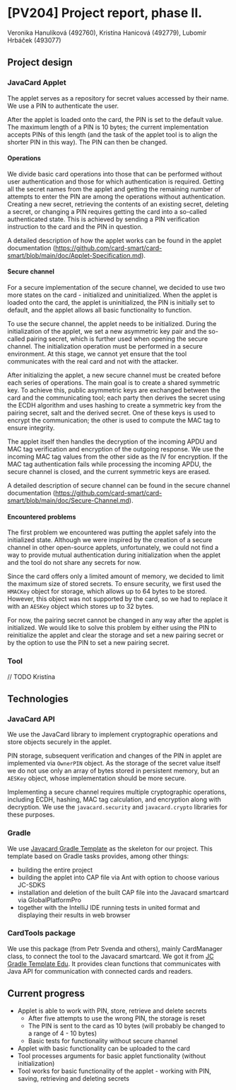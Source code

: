 # [PV204] Project report, phase II.
Veronika Hanulíková (492760), Kristína Hanicová (492779), Lubomír Hrbáček (493077)
## Project design
### JavaCard Applet
The applet serves as a repository for secret values accessed by their name.
We use a PIN to authenticate the user.

After the applet is loaded onto the card, the PIN is set to the default value.
The maximum length of a PIN is 10 bytes; the current implementation accepts PINs of this length
(and the task of the applet tool is to align the shorter PIN in this way). The PIN can then be changed.

#### Operations
We divide basic card operations into those that can be performed without user authentication
and those for which authentication is required. Getting all the secret names from the applet
and getting the remaining number of attempts to enter the PIN are among the operations without authentication.
Creating a new secret, retrieving the contents of an existing secret, deleting a secret, or changing a PIN requires getting 
the card into a so-called authenticated state. This is achieved by sending a PIN verification instruction to the card and the PIN in question.

A detailed description of how the applet works can be found in the
applet documentation (https://github.com/card-smart/card-smart/blob/main/doc/Applet-Specification.md).

#### Secure channel
For a secure implementation of the secure channel, we decided to use two more states on the card - initialized and uninitialized.
When the applet is loaded onto the card, the applet is uninitialized, the PIN is initially set to default,
and the applet allows all basic functionality to function.

To use the secure channel, the applet needs to be initialized. During the initialization of the applet,
we set a new asymmetric key pair and the so-called pairing secret, which is further used when opening the secure channel.
The initialization operation must be performed in a secure environment.
At this stage, we cannot yet ensure that the tool communicates with the real card and not with the attacker.

After initializing the applet, a new secure channel must be created before each series of operations.
The main goal is to create a shared symmetric key. To achieve this, public asymmetric keys are exchanged between
the card and the communicating tool; each party then derives the secret using the ECDH algorithm and uses hashing
to create a symmetric key from the pairing secret, salt and the derived secret. One of these keys is used to encrypt
the communication; the other is used to compute the MAC tag to ensure integrity.

The applet itself then handles the decryption of the incoming APDU and MAC tag verification and encryption
of the outgoing response. We use the incoming MAC tag values from the other side as the IV for encryption.
If the MAC tag authentication fails while processing the incoming APDU, the secure channel is closed, and the current symmetric keys are erased.

A detailed description of secure channel can be found in the
secure channel documentation (https://github.com/card-smart/card-smart/blob/main/doc/Secure-Channel.md).

#### Encountered problems
The first problem we encountered was putting the applet safely into the initialized state.
Although we were inspired by the creation of a secure channel in other open-source applets, unfortunately,
we could not find a way to provide mutual authentication during initialization when the applet and the tool do not share any secrets for now.

Since the card offers only a limited amount of memory, we decided to limit the maximum size of stored secrets.
To ensure security, we first used the `HMACKey` object for storage, which allows up to 64 bytes to be stored.
However, this object was not supported by the card, so we had to replace it with an `AESKey` object which stores up to 32 bytes.

For now, the pairing secret cannot be changed in any way after the applet is initialized.
We would like to solve this problem by either using the PIN to reinitialize the applet and clear the
storage and set a new pairing secret or by the option to use the PIN to set a new pairing secret.

### Tool
// TODO Kristína

## Technologies

### JavaCard API
We use the JavaCard library to implement cryptographic operations and store objects securely in the applet.

PIN storage, subsequent verification and changes of the PIN in applet are implemented via `OwnerPIN` object.
As the storage of the secret value itself we do not use only an array of bytes stored in persistent memory,
but an `AESKey` object, whose implementation should be more secure.

Implementing a secure channel requires multiple cryptographic operations, including ECDH, hashing,
MAC tag calculation, and encryption along with decryption. We use the `javacard.security` and `javacard.crypto`
libraries for these purposes.

### Gradle
We use [Javacard Gradle Template](https://github.com/ph4r05/javacard-gradle-template) as the skeleton for our project.
This template based on Gradle tasks provides, among other things:

- building the entire project
- building the applet into CAP file via Ant with option to choose various JC-SDKS
- installation and deletion of the built CAP file into the Javacard smartcard via GlobalPlatformPro
- together with the IntelliJ IDE running tests in united format and displaying their results in web browser

### CardTools package
We use this package (from Petr Svenda and others), mainly CardManager class, to connect the tool to the Javacard smartcard.
We got it from [JC Gradle Template Edu](https://github.com/crocs-muni/javacard-gradle-template-edu/tree/master/applet/src/test/java/cardTools).
It provides clean functions that communicates with Java API for communication with connected cards and readers.

## Current progress
* Applet is able to work with PIN, store, retrieve and delete secrets
  * After five attempts to use the wrong PIN, the storage is reset
  * The PIN is sent to the card as 10 bytes (will probably be changed to a range of 4 - 10 bytes)
  * Basic tests for functionality without secure channel
* Applet with basic functionality can be uploaded to the card
* Tool processes arguments for basic applet functionality (without initialization)
* Tool works for basic functionality of the applet - working with PIN, saving, retrieving and deleting secrets
